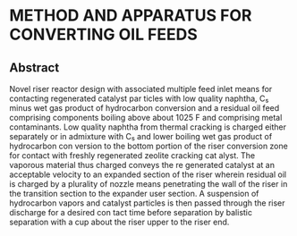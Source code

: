 # METHOD AND APPARATUS FOR CONVERTING OIL FEEDS

## Abstract
Novel riser reactor design with associated multiple feed inlet means for contacting regenerated catalyst par ticles with low quality naphtha, C₅ minus wet gas product of hydrocarbon conversion and a residual oil feed comprising components boiling above about 1025 F and comprising metal contaminants. Low quality naphtha from thermal cracking is charged either separately or in admixture with C₅ and lower boiling wet gas product of hydrocarbon con version to the bottom portion of the riser conversion zone for contact with freshly regenerated zeolite cracking cat alyst. The vaporous material thus charged conveys the re generated catalyst at an acceptable velocity to an expanded section of the riser wherein residual oil is charged by a plurality of nozzle means penetrating the wall of the riser in the transition section to the expander user section. A suspension of hydrocarbon vapors and catalyst particles is then passed through the riser discharge for a desired con tact time before separation by balistic separation with a cup about the riser upper to the riser end.